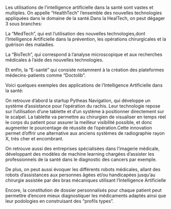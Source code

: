 Les utilisations de l’intelligence artificielle dans la santé sont vastes et multiples. On appelle “HealthTech” l’ensemble des nouvelles technologies appliquées dans le domaine de la santé.Dans la HealTech, on peut dégager 3 sous branches:

La “MedTech”, qui est l’utilisation des nouvelles technologies,dont l’Intelligence Artificielle dans la prévention, les opérations chirurgicales et la guérison des maladies.

La “BioTech”, qui correspond à l’analyse microscopique et aux recherches médicales à l’aide des nouvelles technologies.

Et enfin, la “E-santé” qui consiste notamment à la création des plateformes médecins-patients comme “Doctolib”.

Voici quelques exemples des applications de l’Intelligence Artificielle dans la santé:

On retrouve d’abord la startup Pytheas Navigation, qui développe un système d’assistance pour l’opération du rachis. Leur technologie repose sur l’utilisation d’une tablette et d’un système à positionner directement sur le scalpel. La tablette va permettre au chirurgien de visualiser en temps réel le corps du patient pour assurer la meilleur visibilité possible,
et donc augmenter le pourcentage de réussite de l’opération.Cette innovation permet d’offrir une alternative aux anciens systèmes de radiographie rayon X, très cher et encombrant.

On retrouve aussi des entreprises spécialisées dans l’imagerie médicale, développant des modèles de machine learning chargées d’assister les professionnels de la santé dans le diagnostic des cancers par exemple.  

De plus, on peut aussi évoquer les différents robots médicales, allant des robots d’assistances aux personnes âgées et/ou handicapées jusqu’au chirurgie assistée par des bras mécaniques utilisant l’Intelligence Artificielle

Encore, la constitution de dossier personnalisés pour chaque patient peut permettre d’encore mieux diagnostiquer les médicaments adaptés ainsi que leur podologies en construisant des “profils types”.
